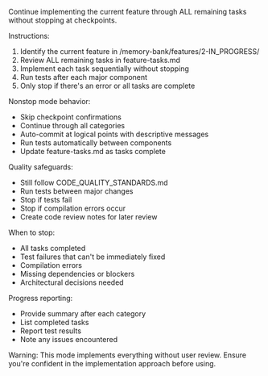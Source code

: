 Continue implementing the current feature through ALL remaining tasks without stopping at checkpoints.

Instructions:
1. Identify the current feature in /memory-bank/features/2-IN_PROGRESS/
2. Review ALL remaining tasks in feature-tasks.md
3. Implement each task sequentially without stopping
4. Run tests after each major component
5. Only stop if there's an error or all tasks are complete

Nonstop mode behavior:
- Skip checkpoint confirmations
- Continue through all categories
- Auto-commit at logical points with descriptive messages
- Run tests automatically between components
- Update feature-tasks.md as tasks complete

Quality safeguards:
- Still follow CODE_QUALITY_STANDARDS.md
- Run tests between major changes
- Stop if tests fail
- Stop if compilation errors occur
- Create code review notes for later review

When to stop:
- All tasks completed
- Test failures that can't be immediately fixed
- Compilation errors
- Missing dependencies or blockers
- Architectural decisions needed

Progress reporting:
- Provide summary after each category
- List completed tasks
- Report test results
- Note any issues encountered

Warning: This mode implements everything without user review. Ensure you're confident in the implementation approach before using.